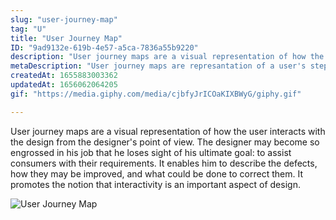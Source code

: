 ```yaml
---
slug: "user-journey-map"
tag: "U"
title: "User Journey Map"
ID: "9ad9132e-619b-4e57-a5ca-7836a55b9220"
description: "User journey maps are a visual representation of how the user interacts with the design from the designer's point of view. The designer may become so engrossed in his job that he loses sight of his ultimate goal: to assist consumers with their requirements. It enables him to describe the defects, how they may be improved, and what could be done to correct them. It promotes the notion that interactivity is an important aspect of design."
metaDescription: "User journey maps are represantation of a user's steps in a digital product. "
createdAt: 1655883003362
updatedAt: 1656062064205
gif: "https://media.giphy.com/media/cjbfyJrICOaKIXBWyG/giphy.gif"

---
```

User journey maps are a visual representation of how the user interacts with the design from the designer's point of view. The designer may become so engrossed in his job that he loses sight of his ultimate goal: to assist consumers with their requirements. It enables him to describe the defects, how they may be improved, and what could be done to correct them. It promotes the notion that interactivity is an important aspect of design.

![User Journey Map](https://media.giphy.com/media/cjbfyJrICOaKIXBWyG/giphy.gif)
